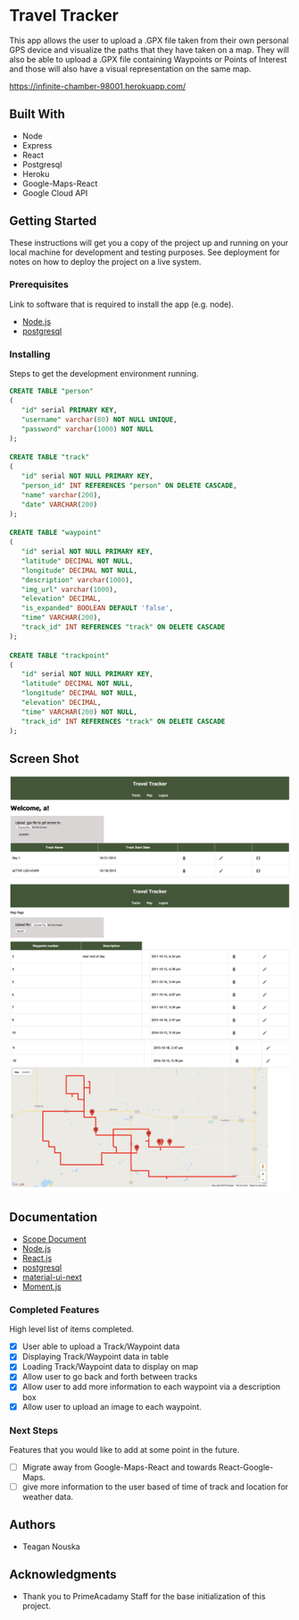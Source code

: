 # Travel Tracker

This app allows the user to upload a .GPX file taken from their own personal GPS device and visualize the paths that they have taken on a map. They will also be able to upload a .GPX file containing Waypoints or Points of Interest and those will also have a visual representation on the same map.

https://infinite-chamber-98001.herokuapp.com/

## Built With

* Node
* Express
* React
* Postgresql
* Heroku
* Google-Maps-React
* Google Cloud API


## Getting Started

These instructions will get you a copy of the project up and running on your local machine for development and testing purposes. See deployment for notes on how to deploy the project on a live system.

### Prerequisites

Link to software that is required to install the app (e.g. node).

- [Node.js](https://nodejs.org/en/)
- [postgresql](https://www.postgresql.org/download/)



### Installing

Steps to get the development environment running.

```sql
CREATE TABLE "person"
(
   "id" serial PRIMARY KEY,
   "username" varchar(80) NOT NULL UNIQUE,
   "password" varchar(1000) NOT NULL
);

CREATE TABLE "track"
(
   "id" serial NOT NULL PRIMARY KEY,
   "person_id" INT REFERENCES "person" ON DELETE CASCADE,
   "name" varchar(200),
   "date" VARCHAR(200)
);

CREATE TABLE "waypoint"
(
   "id" serial NOT NULL PRIMARY KEY,
   "latitude" DECIMAL NOT NULL,
   "longitude" DECIMAL NOT NULL,
   "description" varchar(1000),
   "img_url" varchar(1000),
   "elevation" DECIMAL,
   "is_expanded" BOOLEAN DEFAULT 'false',
   "time" VARCHAR(200),
   "track_id" INT REFERENCES "track" ON DELETE CASCADE
);

CREATE TABLE "trackpoint"
(
   "id" serial NOT NULL PRIMARY KEY,
   "latitude" DECIMAL NOT NULL,
   "longitude" DECIMAL NOT NULL,
   "elevation" DECIMAL,
   "time" VARCHAR(200) NOT NULL,
   "track_id" INT REFERENCES "track" ON DELETE CASCADE
);

```

## Screen Shot

![Track Page](screenshot/SC1.png)
![Map Page Waypoint](screenshot/SC2.png)
![Map Page Map](screenshot/SC3.png)

## Documentation

- [Scope Document](https://docs.google.com/document/d/1aliInvhuFmp6TpqfagXPcCM1GzIhoDsHXye5cA_Jxrs/edit?usp=sharing)
- [Node.js](https://nodejs.org/en/)
- [React.js](https://reactjs.org/)
- [postgresql](https://www.postgresql.org/docs/)
- [material-ui-next](https://material-ui-next.com/)
- [Moment.js](https://momentjs.com/docs/)

### Completed Features

High level list of items completed.

- [x] User able to upload a Track/Waypoint data
- [x] Displaying Track/Waypoint data in table
- [x] Loading Track/Waypoint data to display on map
- [x] Allow user to go back and forth between tracks 
- [x] Allow user to add more information to each waypoint via a description box
- [x] Allow user to upload an image to each waypoint.

### Next Steps

Features that you would like to add at some point in the future.

- [ ] Migrate away from Google-Maps-React and towards React-Google-Maps.
- [ ] give more information to the user based of time of track and location for weather data.

## Authors

* Teagan Nouska

## Acknowledgments

* Thank you to PrimeAcadamy Staff for the base initialization of this project.
